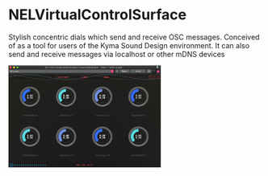 # NELVirtualControlSurface
Stylish concentric dials which send and receive OSC messages.
Conceived of as a tool for users of the Kyma Sound Design environment. 
It can also send and receive messages via localhost or other mDNS devices


<img src="https://github.com/cristianvogel/NELVCS/blob/master/resources/img/Screenshot%202022-07-07%20at%2013.35.04.png" width="60%" />
